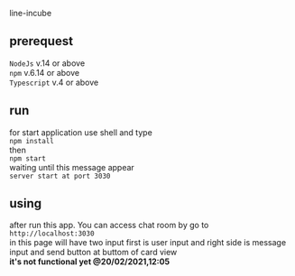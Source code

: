line-incube

## prerequest  
```NodeJs``` v.14 or above  
```npm``` v.6.14 or above  
```Typescript``` v.4 or above  


## run  
for start application use shell and type  
```npm install```  
then  
```npm start```  
waiting until this message appear  
```server start at port 3030```

## using  
after run this app. You can access chat room by go to  
```http://localhost:3030```  
in this page will have two input first is user input and right side is message input and send button at buttom of card view  
**it's not functional yet @20/02/2021,12:05**
